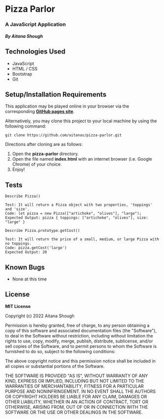 # Pizza Parlor
### A JavaScript Application

##### By Aitana Shough

## Technologies Used

* JavaScript
* HTML / CSS
* Bootstrap
* Git

## Setup/Installation Requirements

This application may be played online in your browser via the corresponding [**GitHub pages site**](https://github.com/aitanas/pizza-parlor).

Alternatively, you may clone this project to your local machine by using the following command:
```
git clone https://github.com/aitanas/pizza-parlor.git
```
Directions after cloning are as follows:
1. Open the **pizza-parlor** directory.
2. Open the file named **index.html** with an internet browser (i.e. Google Chrome) of your choice.
3. Enjoy!

## Tests
```
Describe Pizza()

Test: It will return a Pizza object with two properties, 'toppings' and 'size'.
Code: let pizza = new Pizza(["artichoke", "olives"], "large");
Expected Output: pizza { toppings: ["artichoke", "olives"], size: "large" }

Describe Pizza.prototype.getCost()

Test: It will return the price of a small, medium, or large Pizza with no toppings.
Code: pizza.getCost('large')
Expected Output: 20
```

## Known Bugs

* None at this time

## License

**MIT License**

Copyright (c) 2022 Aitana Shough

Permission is hereby granted, free of charge, to any person obtaining a copy
of this software and associated documentation files (the "Software"), to deal
in the Software without restriction, including without limitation the rights
to use, copy, modify, merge, publish, distribute, sublicense, and/or sell
copies of the Software, and to permit persons to whom the Software is
furnished to do so, subject to the following conditions:

The above copyright notice and this permission notice shall be included in all
copies or substantial portions of the Software.

THE SOFTWARE IS PROVIDED "AS IS", WITHOUT WARRANTY OF ANY KIND, EXPRESS OR
IMPLIED, INCLUDING BUT NOT LIMITED TO THE WARRANTIES OF MERCHANTABILITY,
FITNESS FOR A PARTICULAR PURPOSE AND NONINFRINGEMENT. IN NO EVENT SHALL THE
AUTHORS OR COPYRIGHT HOLDERS BE LIABLE FOR ANY CLAIM, DAMAGES OR OTHER
LIABILITY, WHETHER IN AN ACTION OF CONTRACT, TORT OR OTHERWISE, ARISING FROM,
OUT OF OR IN CONNECTION WITH THE SOFTWARE OR THE USE OR OTHER DEALINGS IN THE
SOFTWARE.